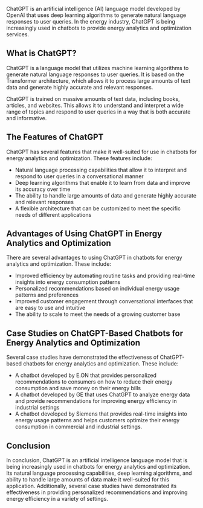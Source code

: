 
ChatGPT is an artificial intelligence (AI) language model developed by OpenAI that uses deep learning algorithms to generate natural language responses to user queries. In the energy industry, ChatGPT is being increasingly used in chatbots to provide energy analytics and optimization services.

What is ChatGPT?
----------------

ChatGPT is a language model that utilizes machine learning algorithms to generate natural language responses to user queries. It is based on the Transformer architecture, which allows it to process large amounts of text data and generate highly accurate and relevant responses.

ChatGPT is trained on massive amounts of text data, including books, articles, and websites. This allows it to understand and interpret a wide range of topics and respond to user queries in a way that is both accurate and informative.

The Features of ChatGPT
-----------------------

ChatGPT has several features that make it well-suited for use in chatbots for energy analytics and optimization. These features include:

* Natural language processing capabilities that allow it to interpret and respond to user queries in a conversational manner
* Deep learning algorithms that enable it to learn from data and improve its accuracy over time
* The ability to handle large amounts of data and generate highly accurate and relevant responses
* A flexible architecture that can be customized to meet the specific needs of different applications

Advantages of Using ChatGPT in Energy Analytics and Optimization
----------------------------------------------------------------

There are several advantages to using ChatGPT in chatbots for energy analytics and optimization. These include:

* Improved efficiency by automating routine tasks and providing real-time insights into energy consumption patterns
* Personalized recommendations based on individual energy usage patterns and preferences
* Improved customer engagement through conversational interfaces that are easy to use and intuitive
* The ability to scale to meet the needs of a growing customer base

Case Studies on ChatGPT-Based Chatbots for Energy Analytics and Optimization
----------------------------------------------------------------------------

Several case studies have demonstrated the effectiveness of ChatGPT-based chatbots for energy analytics and optimization. These include:

* A chatbot developed by E.ON that provides personalized recommendations to consumers on how to reduce their energy consumption and save money on their energy bills
* A chatbot developed by GE that uses ChatGPT to analyze energy data and provide recommendations for improving energy efficiency in industrial settings
* A chatbot developed by Siemens that provides real-time insights into energy usage patterns and helps customers optimize their energy consumption in commercial and industrial settings.

Conclusion
----------

In conclusion, ChatGPT is an artificial intelligence language model that is being increasingly used in chatbots for energy analytics and optimization. Its natural language processing capabilities, deep learning algorithms, and ability to handle large amounts of data make it well-suited for this application. Additionally, several case studies have demonstrated its effectiveness in providing personalized recommendations and improving energy efficiency in a variety of settings.
